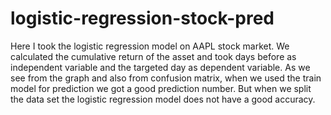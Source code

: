 # logistic-regression-stock-pred
Here I took the logistic regression model on AAPL stock market. We calculated the cumulative return of the asset and took days before as independent variable and the targeted day as dependent variable. As we see from the graph and also from confusion matrix, when we used the train model for prediction we got a good prediction number. But when we split the data set the logistic regression model does not have a good accuracy.
